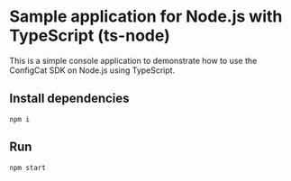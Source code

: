 # Sample application for Node.js with TypeScript (ts-node)

This is a simple console application to demonstrate how to use the ConfigCat SDK on Node.js using TypeScript.

## Install dependencies

```
npm i
```

## Run 

```
npm start
```